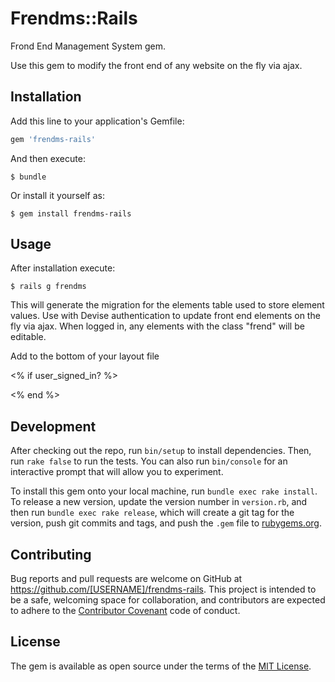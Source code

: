 # Frendms::Rails

Frond End Management System gem.

Use this gem to modify the front end of any website on the fly via ajax.

## Installation

Add this line to your application's Gemfile:

```ruby
gem 'frendms-rails'
```

And then execute:

    $ bundle

Or install it yourself as:

    $ gem install frendms-rails

## Usage

After installation execute:

    $ rails g frendms

This will generate the migration for the elements table used to store element values. Use with Devise authentication to update front end elements on the fly via ajax. When logged in, any elements with the class "frend" will be editable.

Add to the bottom of your layout file

<% if user_signed_in? %>
<script>
	$(document).ready(function(){
		$('.frend').addClass('enabled')
	})
</script>
<% end %>

## Development

After checking out the repo, run `bin/setup` to install dependencies. Then, run `rake false` to run the tests. You can also run `bin/console` for an interactive prompt that will allow you to experiment.

To install this gem onto your local machine, run `bundle exec rake install`. To release a new version, update the version number in `version.rb`, and then run `bundle exec rake release`, which will create a git tag for the version, push git commits and tags, and push the `.gem` file to [rubygems.org](https://rubygems.org).

## Contributing

Bug reports and pull requests are welcome on GitHub at https://github.com/[USERNAME]/frendms-rails. This project is intended to be a safe, welcoming space for collaboration, and contributors are expected to adhere to the [Contributor Covenant](contributor-covenant.org) code of conduct.


## License

The gem is available as open source under the terms of the [MIT License](http://opensource.org/licenses/MIT).

